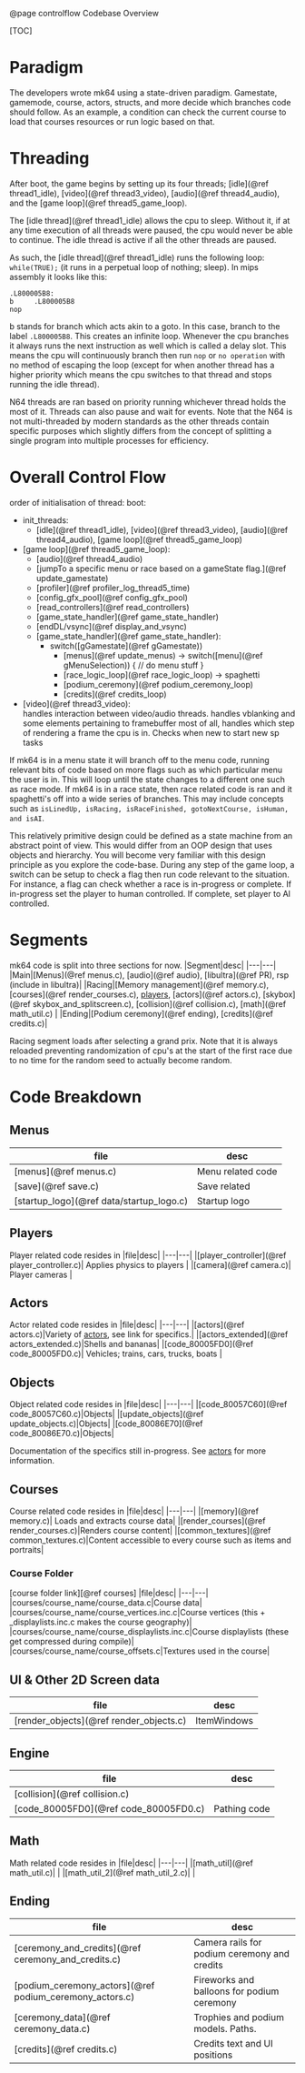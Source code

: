 @page controlflow Codebase Overview

[TOC]

# Paradigm
The developers wrote mk64 using a state-driven paradigm. Gamestate, gamemode, course, actors, structs, and more decide which branches code should follow. As an example, a condition can check the current course to load that courses resources or run logic based on that.

# Threading
After boot, the game begins by setting up its four threads; [idle](@ref thread1_idle), [video](@ref thread3_video), [audio](@ref thread4_audio), and the [game loop](@ref thread5_game_loop).

The [idle thread](@ref thread1_idle) allows the cpu to sleep. Without it, if at any time execution of all threads were paused, the cpu would never be able to continue. The idle thread is active if all the other threads are paused.

As such, the [idle thread](@ref thread1_idle) runs the following loop: `while(TRUE);` (it runs in a perpetual loop of nothing; sleep). In mips assembly it looks like this:
```
.L800005B8:
b     .L800005B8
nop   
```
b stands for branch which acts akin to a goto. In this case, branch to the label `.L800005B8`. This creates an infinite loop. Whenever the cpu branches it always runs the next instruction as well which is called a delay slot. This means the cpu will continuously branch then run `nop` or `no operation` with no method of escaping the loop (except for when another thread has a higher priority which means the cpu switches to that thread and stops running the idle thread).

N64 threads are ran based on priority running whichever thread holds the most of it. Threads can also pause and wait for events. Note that the N64 is not multi-threaded by modern standards as the other threads contain specific purposes which slightly differs from the concept of splitting a single program into multiple processes for efficiency.

# Overall Control Flow
order of initialisation of thread:
boot:
* init_threads:<br />
  * [idle](@ref thread1_idle), [video](@ref thread3_video), [audio](@ref thread4_audio), [game loop](@ref thread5_game_loop)<br />
* [game loop](@ref thread5_game_loop):<br />
  * [audio](@ref thread4_audio)<br />
  * [jumpTo a specific menu or race based on a gameState flag.](@ref update_gamestate)<br />
  * [profiler](@ref profiler_log_thread5_time)<br />
  * [config_gfx_pool](@ref config_gfx_pool)<br />
  * [read_controllers](@ref read_controllers)<br />
  * [game_state_handler](@ref game_state_handler)<br />
  * [endDL/vsync](@ref display_and_vsync)<br />
  * [game_state_handler](@ref game_state_handler):<br />
    * switch([gGamestate](@ref gGamestate))<br />
      * [menus](@ref update_menus) -> switch([menu](@ref gMenuSelection)) { // do menu stuff }<br />
      * [race_logic_loop](@ref race_logic_loop) -> spaghetti<br />
      * [podium_ceremony](@ref podium_ceremony_loop)<br />
      * [credits](@ref credits_loop)<br />
* [video](@ref thread3_video):<br />
  handles interaction between video/audio threads.
  handles vblanking and some elements pertaining to framebuffer
  most of all, handles which step of rendering a frame the cpu is in.
  Checks when new to start new sp tasks


If mk64 is in a menu state it will branch off to the menu code, running relevant bits of code based on more flags such as which particular menu the user is in. This will loop until the state changes to a different one such as race mode. If mk64 is in a race state, then race related code is ran and it spaghetti's off into a wide series of branches. This may include concepts such as `isLinedUp, isRacing, isRaceFinished, gotoNextCourse, isHuman, and isAI`.

This relatively primitive design could be defined as a state machine from an abstract point of view. This would differ from an OOP design that uses objects and hierarchy. You will become very familiar with this design principle as you explore the code-base. During any step of the game loop, a switch can be setup to check a flag then run code relevant to the situation. For instance, a flag can check whether a race is in-progress or complete. If in-progress set the player to human controlled. If complete, set player to AI controlled.

# Segments
mk64 code is split into three sections for now.
|Segment|desc|
|---|---|
|Main|[Menus](@ref menus.c), [audio](@ref audio), [libultra](@ref PR), rsp (include in libultra)|
|Racing|[Memory management](@ref memory.c), [courses](@ref render_courses.c), [players](player_controller.c), [actors](@ref actors.c), [skybox](@ref skybox_and_splitscreen.c), [collision](@ref collision.c), [math](@ref math_util.c) |
|Ending|[Podium ceremony](@ref ending), [credits](@ref credits.c)|

Racing segment loads after selecting a grand prix. Note that it is always reloaded preventing randomization of cpu's at the start of the first race due to no time for the random seed to actually become random.

# Code Breakdown

## Menus
|file|desc|
|---|---|
|[menus](@ref menus.c)| Menu related code |
|[save](@ref save.c)| Save related |
|[startup_logo](@ref data/startup_logo.c)|Startup logo|

## Players
Player related code resides in
|file|desc|
|---|---|
|[player_controller](@ref player_controller.c)| Applies physics to players |
|[camera](@ref camera.c)| Player cameras |

## Actors
Actor related code resides in
|file|desc|
|---|---|
|[actors](@ref actors.c)|Variety of [actors](actorsmenu.html), see link for specifics.|
|[actors_extended](@ref actors_extended.c)|Shells and bananas|
|[code_80005FD0](@ref code_80005FD0.c)| Vehicles; trains, cars, trucks, boats |

## Objects
Object related code resides in
|file|desc|
|---|---|
|[code_80057C60](@ref code_80057C60.c)|Objects|
|[update_objects](@ref update_objects.c)|Objects|
|[code_80086E70](@ref code_80086E70.c)|Objects|

Documentation of the specifics still in-progress. See [actors](actorsmenu.html) for more information.

## Courses
Course related code resides in
|file|desc|
|---|---|
|[memory](@ref memory.c)| Loads and extracts course data|
|[render_courses](@ref render_courses.c)|Renders course content|
|[common_textures](@ref common_textures.c)|Content accessible to every course such as items and portraits|

### Course Folder
[course folder link][@ref courses]
|file|desc|
|---|---|
|courses/course_name/course_data.c|Course data|
|courses/course_name/course_vertices.inc.c|Course vertices (this + _displaylists.inc.c makes the course geography)|
|courses/course_name/course_displaylists.inc.c|Course displaylists (these get compressed during compile)|
|courses/course_name/course_offsets.c|Textures used in the course|

## UI & Other 2D Screen data
|file|desc|
|---|---|
|[render_objects](@ref render_objects.c)|ItemWindows|

## Engine
|file|desc|
|---|---|
|[collision](@ref collision.c)| |
|[code_80005FD0](@ref code_80005FD0.c)| Pathing code |

## Math
Math related code resides in
|file|desc|
|---|---|
|[math_util](@ref math_util.c)| |
|[math_util_2](@ref math_util_2.c)| |  

## Ending
|file|desc|
|---|---|
|[ceremony_and_credits](@ref ceremony_and_credits.c)|Camera rails for podium ceremony and credits|
|[podium_ceremony_actors](@ref podium_ceremony_actors.c)|Fireworks and balloons for podium ceremony|
|[ceremony_data](@ref ceremony_data.c)|Trophies and podium models. Paths.|
|[credits](@ref credits.c)|Credits text and UI positions|  
